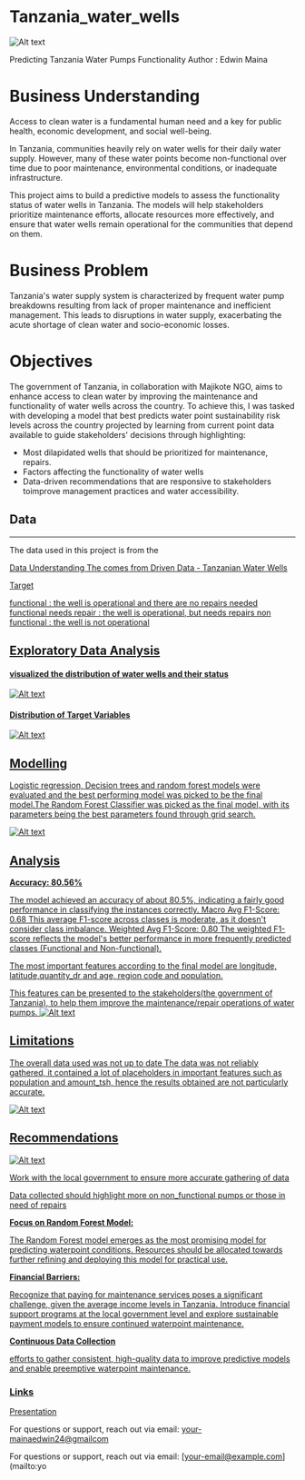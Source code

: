 # Tanzania_water_wells

![Alt text](images/water.png "water pump outlet")

Predicting Tanzania Water Pumps Functionality
Author : Edwin Maina

# Business Understanding
Access to clean water is a fundamental human need and a key for public health, economic development, and social well-being.

In Tanzania, communities heavily rely on water wells for their daily water supply. However, many of these water points become non-functional over time due to poor maintenance, environmental conditions, or inadequate infrastructure.

This project aims to build a predictive models to assess the functionality status of water wells in Tanzania. The models will help stakeholders prioritize maintenance efforts, allocate resources more effectively, and ensure that water wells remain operational for the communities that depend on them.

# Business Problem
Tanzania's water supply system is characterized by frequent water pump breakdowns resulting from lack of proper maintenance and inefficient management. This leads to disruptions in water supply, exacerbating the acute shortage of clean water and socio-economic losses.

# Objectives
The government of Tanzania, in collaboration with Majikote NGO, aims to enhance access to clean water by improving the maintenance and functionality of water wells across the country. To achieve this, I was tasked with developing a model that best predicts water point sustainability risk levels across the country projected by learning from current point data available to guide stakeholders' decisions through highlighting:

 - Most dilapidated wells that should be prioritized for maintenance, repairs.
- Factors affecting the functionality of water wells
- Data-driven recommendations that are responsive to stakeholders toimprove management practices and  water accessibility.

## Data
***
The data used in this project is from the <a href="https://www.drivendata.org/competitions/7/pump-it-up-data-mining-the-water-table/page/23/"> 

Data Understanding
The comes from Driven Data - Tanzanian Water Wells


Target

functional : the well is operational and there are no repairs needed
functional needs repair : the well is operational, but needs repairs
non functional : the well is not operational



## Exploratory Data Analysis

#### visualized the distribution of water wells and their status


![Alt text](images/welldistribution.jpg "Well distribution")


#### Distribution of Target Variables

![Alt text](images/targetvariable.png "Target Variables")

## Modelling

Logistic regression, Decision trees and random forest models were evaluated and the best performing model was picked to be the final model.The Random Forest Classifier was picked as the final model, with its parameters being the best parameters found through grid search.

![Alt text](images/models.png "Models")

## Analysis

**Accuracy: 80.56%**

The model achieved an accuracy of about 80.5%, indicating a fairly good performance in classifying the instances correctly.
Macro Avg F1-Score: 0.68
This average F1-score across classes is moderate, as it doesn't consider class imbalance.
Weighted Avg F1-Score: 0.80
The weighted F1-score reflects the model's better performance in more frequently predicted classes (Functional and Non-functional).

The most important features according to the final model are longitude, latitude,quantity_dr and age, region code and population. 

This features can be presented to the stakeholders(the government of Tanzania), to help them improve the maintenance/repair operations of water pumps.
![Alt text](images/confusionmatrix.png "Confusion Matrix")


## Limitations

The overall data used was not up to date 
The data was  not reliably gathered, it contained a lot of placeholders in important features such as population and amount_tsh, hence the results obtained are not particularly accurate.

![Alt text](images/topfeatures.png "Top features")
## Recommendations

![Alt text](images/submissionscores.png "Submission score")

Work with the local government to ensure more accurate gathering of data

Data collected should highlight more on non_functional pumps or those in need of repairs

**Focus on Random Forest Model:**

The Random Forest model emerges as the most promising model for predicting waterpoint conditions.
Resources should be allocated towards further refining and deploying this model for practical use.

**Financial Barriers:**

Recognize that paying for maintenance services poses a significant challenge, given the average income levels in Tanzania.
Introduce financial support programs at the local government level and explore sustainable payment models to ensure continued waterpoint maintenance.

**Continuous Data Collection**

efforts to gather consistent, high-quality data to improve predictive models and enable preemptive waterpoint maintenance.


### Links

[Presentation](Tanzaniawaterpumpspresentation.pdf)

For questions or support, reach out via email: [your-mainaedwin24@gmailcom](Edwin:mainaedwin24@gmail.com)

For questions or support, reach out via email: [your-email@example.com](mailto:yo
